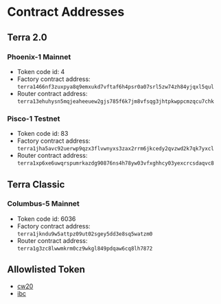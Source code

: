 # Contract Addresses

## Terra 2.0

### Phoenix-1 Mainnet

- Token code id: 4
- Factory contract address: `terra1466nf3zuxpya8q9emxukd7vftaf6h4psr0a07srl5zw74zh84yjqxl5qul`
- Router contract address: `terra13ehuhysn5mqjeaheeuew2gjs785f6k7jm8vfsqg3jhtpkwppcmzqcu7chk`

### Pisco-1 Testnet

- Token code id: 83
- Factory contract address: `terra1jha5avc92uerwp9qzx3flvwnyxs3zax2rrm6jkcedy2qvzwd2k7qk7yxcl`
- Router contract address: `terra1xp6xe6uwqrspumrkazdg90876ns4h78yw03vfxghhcy03yexcrcsdaqvc8`

## Terra Classic

### Columbus-5 Mainnet

- Token code id: 6036
- Factory contract address: `terra1jkndu9w5attpz09ut02sgey5dd3e8sq5watzm0`
- Router contract address: `terra1g3zc8lwwmkrm0cz9wkgl849pdqaw6cq8lh7872`

## Allowlisted Token
- [cw20](https://github.com/terra-money/assets/blob/master/cw20/tokens.js)
- [ibc](https://github.com/terra-money/assets/blob/master/ibc/tokens.js)
